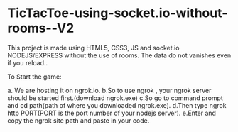 # TicTacToe-using-socket.io-without-rooms--V2
This project is made using HTML5, CSS3, JS and socket.io NODEJS/EXPRESS without the use of rooms. The data do not vanishes even if  you reload..

To Start the game:

a. We are hosting it on ngrok.io. b.So to use ngrok , your ngrok server should be started first.(download ngrok.exe) c.So go to command prompt and cd path(path of where you downloaded ngrok.exe). d.Then type ngrok http PORT(PORT is the port number of your nodejs server). e.Enter and copy the ngrok site path and paste in your code.

